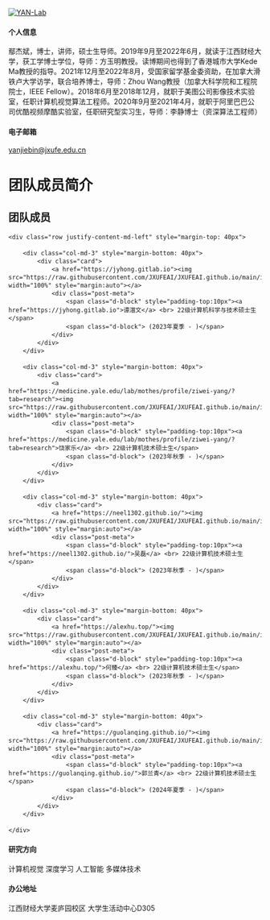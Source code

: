

[![YAN-Lab](https://img.shields.io/badge/jxufeai-github-blue?logo=github)](https://github.com/jxufeai)

#### 个人信息
鄢杰斌，博士，讲师，硕士生导师。2019年9月至2022年6月，就读于江西财经大学，获工学博士学位，导师：方玉明教授。读博期间也得到了香港城市大学Kede Ma教授的指导。2021年12月至2022年8月，受国家留学基金委资助，在加拿大滑铁卢大学访学，联合培养博士，导师：Zhou Wang教授（加拿大科学院和工程院院士，IEEE Fellow）。2018年6月至2018年12月，就职于美图公司影像技术实验室，任职计算机视觉算法工程师。2020年9月至2021年4月，就职于阿里巴巴公司优酷视频摩酷实验室，任职研究型实习生，导师：李静博士（资深算法工程师）

#### 电子邮箱
yanjiebin@jxufe.edu.cn 

# 团队成员简介

<head>
    <!-- 引用 Bootstrap CSS -->
    <link href="https://cdn.jsdelivr.net/npm/bootstrap@4.5.2/dist/css/bootstrap.min.css" rel="stylesheet">
</head>

<div class="col-lg-12" id="people">
    <div class="section-title">
        <h2>团队成员</h2>
    </div>

    <div class="row justify-content-md-left" style="margin-top: 40px">

        <div class="col-md-3" style="margin-bottom: 40px">
            <div class="card">
                <a href="https://jyhong.gitlab.io"><img src="https://raw.githubusercontent.com/JXUFEAI/JXUFEAI.github.io/main/images/TZW.jpg" width="100%" style="margin:auto"></a>
                <div class="post-meta">
                    <span class="d-block" style="padding-top:10px"><a href="https://jyhong.gitlab.io">谭湽文</a> <br> 22级计算机科学与技术硕士生</span>
                    <span class="d-block"> (2023年夏季 - )</span>
                </div>
            </div>
        </div>

        <div class="col-md-3" style="margin-bottom: 40px">
            <div class="card">
                <a href="https://medicine.yale.edu/lab/mothes/profile/ziwei-yang/?tab=research"><img src="https://raw.githubusercontent.com/JXUFEAI/JXUFEAI.github.io/main/images/RJL.png" width="100%" style="margin:auto"></a>
                <div class="post-meta">
                    <span class="d-block" style="padding-top:10px"><a href="https://medicine.yale.edu/lab/mothes/profile/ziwei-yang/?tab=research">饶家乐</a> <br> 22级计算机技术硕士生</span>
                    <span class="d-block"> (2023年秋季 - )</span>
                </div>
            </div>
        </div>

        <div class="col-md-3" style="margin-bottom: 40px">
            <div class="card">
                <a href="https://neel1302.github.io/"><img src="https://raw.githubusercontent.com/JXUFEAI/JXUFEAI.github.io/main/images/Neel.png" width="100%" style="margin:auto"></a>
                <div class="post-meta">
                    <span class="d-block" style="padding-top:10px"><a href="https://neel1302.github.io/">吴磊</a> <br> 22级计算机技术硕士生</span>
                    <span class="d-block"> (2023年秋季 - )</span>
                </div>
            </div>
        </div>

        <div class="col-md-3" style="margin-bottom: 40px">
            <div class="card">
                <a href="https://alexhu.top/"><img src="https://raw.githubusercontent.com/JXUFEAI/JXUFEAI.github.io/main/images/Hezhen.jpg" width="100%" style="margin:auto"></a>
                <div class="post-meta">
                    <span class="d-block" style="padding-top:10px"><a href="https://alexhu.top/">何臻</a> <br> 22级计算机技术硕士生</span>
                    <span class="d-block"> (2023年秋季 - )</span>
                </div>
            </div>
        </div>

        <div class="col-md-3" style="margin-bottom: 40px">
            <div class="card">
                <a href="https://guolanqing.github.io/"><img src="https://raw.githubusercontent.com/JXUFEAI/JXUFEAI.github.io/main/images/Lanqing.png" width="100%" style="margin:auto"></a>
                <div class="post-meta">
                    <span class="d-block" style="padding-top:10px"><a href="https://guolanqing.github.io/">郭兰青</a> <br> 22级计算机技术硕士生</span>
                    <span class="d-block"> (2024年夏季 - )</span>
                </div>
            </div>
        </div>

    </div>
</div>





#### 研究方向
计算机视觉 深度学习 人工智能 多媒体技术

#### 办公地址
江西财经大学麦庐园校区 大学生活动中心D305 
